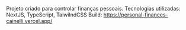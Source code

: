 Projeto criado para controlar finanças pessoais. Tecnologias utilizadas: NextJS, TypeScript, TaiwilndCSS
Build: https://personal-finances-cainelli.vercel.app/
